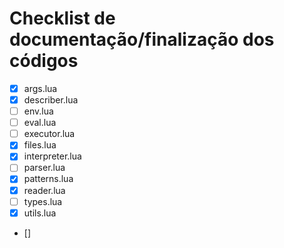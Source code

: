 # Checklist de documentação/finalização dos códigos

- [x] args.lua
- [x] describer.lua
- [ ] env.lua
- [ ] eval.lua
- [ ] executor.lua
- [x] files.lua
- [x] interpreter.lua
- [ ] parser.lua
- [x] patterns.lua
- [x] reader.lua
- [ ] types.lua
- [x] utils.lua
- [] 